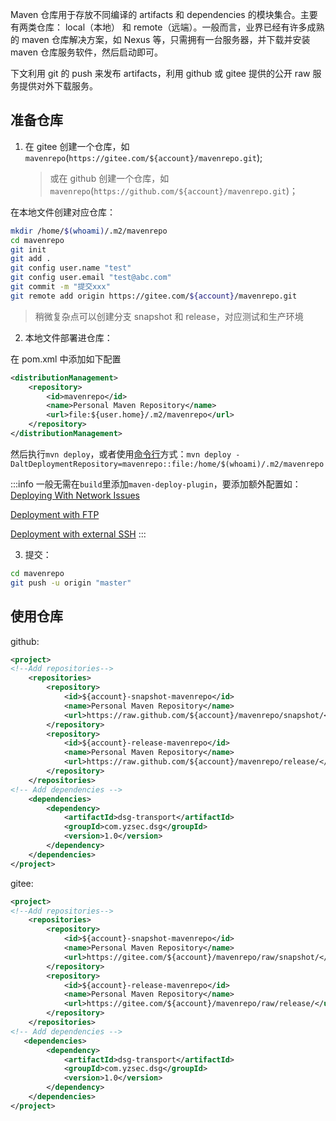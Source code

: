 Maven 仓库用于存放不同编译的 artifacts 和 dependencies 的模块集合。主要有两类仓库： local（本地） 和 remote（远端）。一般而言，业界已经有许多成熟的 maven 仓库解决方案，如 Nexus 等，只需拥有一台服务器，并下载并安装 maven 仓库服务软件，然后启动即可。

下文利用 git 的 push 来发布 artifacts，利用 github 或 gitee 提供的公开 raw 服务提供对外下载服务。

## 准备仓库

1. 在 gitee 创建一个仓库，如`mavenrepo`(`https://gitee.com/${account}/mavenrepo.git`);

   > 或在 github 创建一个仓库，如`mavenrepo`(`https://github.com/${account}/mavenrepo.git`)；

在本地文件创建对应仓库：

```bash
mkdir /home/$(whoami)/.m2/mavenrepo
cd mavenrepo
git init
git add .
git config user.name "test"
git config user.email "test@abc.com"
git commit -m "提交xxx"
git remote add origin https://gitee.com/${account}/mavenrepo.git
```

> 稍微复杂点可以创建分支 snapshot 和 release，对应测试和生产环境

2. 本地文件部署进仓库：

在 pom.xml 中添加如下配置

```xml
<distributionManagement>
    <repository>
        <id>mavenrepo</id>
        <name>Personal Maven Repository</name>
        <url>file:${user.home}/.m2/mavenrepo</url>
    </repository>
</distributionManagement>
```

然后执行`mvn deploy`，或者使用[命令行](https://maven.apache.org/plugins/maven-deploy-plugin/deploy-mojo.html)方式：`mvn deploy -DaltDeploymentRepository=mavenrepo::file:/home/$(whoami)/.m2/mavenrepo`

:::info
一般无需在`build`里添加`maven-deploy-plugin`，要添加额外配置如：[Deploying With Network Issues](https://maven.apache.org/plugins/maven-deploy-plugin/examples/deploy-network-issues.html)

[Deployment with FTP](https://maven.apache.org/plugins/maven-deploy-plugin/examples/deploy-ftp.html)

[Deployment with external SSH](https://maven.apache.org/plugins/maven-deploy-plugin/examples/deploy-ssh-external.html)
:::

3. 提交：

```bash
cd mavenrepo
git push -u origin "master"
```

## 使用仓库

github:

```xml
<project>
<!--Add repositories-->
    <repositories>
        <repository>
            <id>${account}-snapshot-mavenrepo</id>
            <name>Personal Maven Repository</name>
            <url>https://raw.github.com/${account}/mavenrepo/snapshot/</url>
        </repository>
        <repository>
            <id>${account}-release-mavenrepo</id>
            <name>Personal Maven Repository</name>
            <url>https://raw.github.com/${account}/mavenrepo/release/</url>
        </repository>
    </repositories>
<!-- Add dependencies -->
    <dependencies>
        <dependency>
            <artifactId>dsg-transport</artifactId>
            <groupId>com.yzsec.dsg</groupId>
            <version>1.0</version>
        </dependency>
    </dependencies>
</project>
```

gitee:

```xml
<project>
<!--Add repositories-->
    <repositories>
        <repository>
            <id>${account}-snapshot-mavenrepo</id>
            <name>Personal Maven Repository</name>
            <url>https://gitee.com/${account}/mavenrepo/raw/snapshot/</url>
        </repository>
        <repository>
            <id>${account}-release-mavenrepo</id>
            <name>Personal Maven Repository</name>
            <url>https://gitee.com/${account}/mavenrepo/raw/release/</url>
        </repository>
    </repositories>
<!-- Add dependencies -->
   <dependencies>
        <dependency>
            <artifactId>dsg-transport</artifactId>
            <groupId>com.yzsec.dsg</groupId>
            <version>1.0</version>
        </dependency>
    </dependencies>
</project>
```
